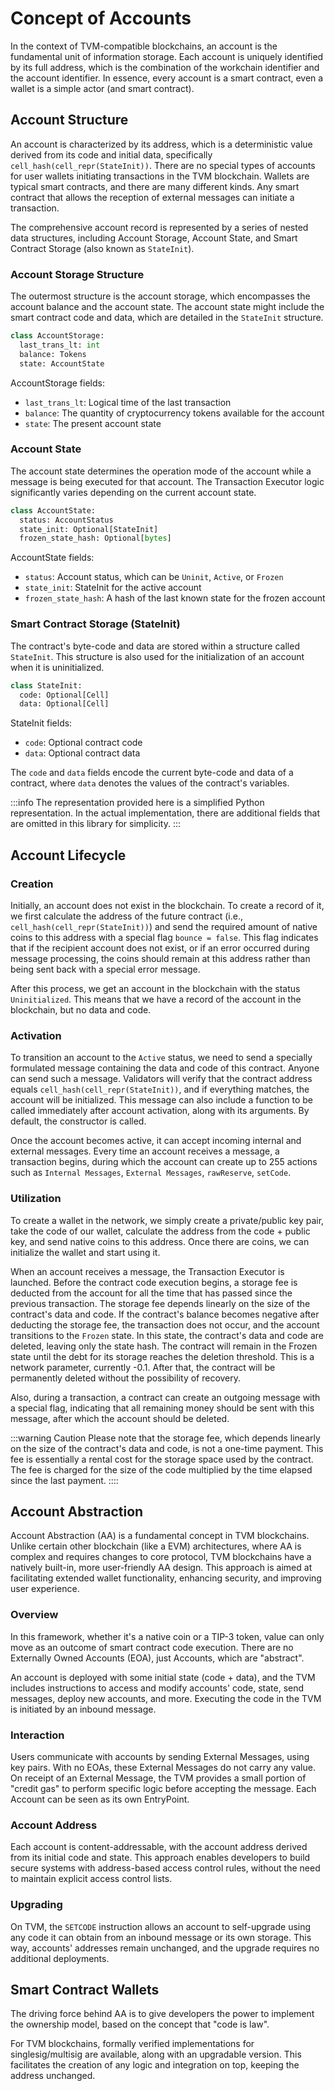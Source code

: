 # Concept of Accounts

In the context of TVM-compatible blockchains, an account is the fundamental unit of information storage. Each account is uniquely identified by its full address, which is the combination of the workchain identifier and the account identifier. In essence, every account is a smart contract, even a wallet is a simple actor (and smart contract).

## Account Structure

An account is characterized by its address, which is a deterministic value derived from its code and initial data, specifically `cell_hash(cell_repr(StateInit))`. There are no special types of accounts for user wallets initiating transactions in the TVM blockchain. Wallets are typical smart contracts, and there are many different kinds. Any smart contract that allows the reception of external messages can initiate a transaction.

The comprehensive account record is represented by a series of nested data structures, including Account Storage, Account State, and Smart Contract Storage (also known as `StateInit`).

### Account Storage Structure

The outermost structure is the account storage, which encompasses the account balance and the account state. The account state might include the smart contract code and data, which are detailed in the `StateInit` structure.

```python
class AccountStorage:
  last_trans_lt: int
  balance: Tokens
  state: AccountState
```

AccountStorage fields:

- `last_trans_lt`: Logical time of the last transaction
- `balance`: The quantity of cryptocurrency tokens available for the account
- `state`: The present account state

### Account State

The account state determines the operation mode of the account while a message is being executed for that account. The Transaction Executor logic significantly varies depending on the current account state.

```python
class AccountState:
  status: AccountStatus
  state_init: Optional[StateInit]
  frozen_state_hash: Optional[bytes]
```

AccountState fields:

- `status`: Account status, which can be `Uninit`, `Active`, or `Frozen`
- `state_init`: StateInit for the active account
- `frozen_state_hash`: A hash of the last known state for the frozen account

### Smart Contract Storage (StateInit)

The contract's byte-code and data are stored within a structure called `StateInit`. This structure is also used for the initialization of an account when it is uninitialized.

```python
class StateInit:
  code: Optional[Cell]
  data: Optional[Cell]
```

StateInit fields:

- `code`: Optional contract code
- `data`: Optional contract data

The `code` and `data` fields encode the current byte-code and data of a contract, where `data` denotes the values of the contract's variables.

:::info
The representation provided here is a simplified Python representation. In the actual implementation, there are additional fields that are omitted in this library for simplicity.
:::

## Account Lifecycle

### Creation

Initially, an account does not exist in the blockchain. To create a record of it, we first calculate the address of the future contract (i.e., `cell_hash(cell_repr(StateInit))`) and send the required amount of native coins to this address with a special flag `bounce = false`. This flag indicates that if the recipient account does not exist, or if an error occurred during message processing, the coins should remain at this address rather than being sent back with a special error message.

After this process, we get an account in the blockchain with the status `Uninitialized`. This means that we have a record of the account in the blockchain, but no data and code.

### Activation

To transition an account to the `Active` status, we need to send a specially formulated message containing the data and code of this contract. Anyone can send such a message. Validators will verify that the contract address equals `cell_hash(cell_repr(StateInit))`, and if everything matches, the account will be initialized. This message can also include a function to be called immediately after account activation, along with its arguments. By default, the constructor is called.

Once the account becomes active, it can accept incoming internal and external messages. Every time an account receives a message, a transaction begins, during which the account can create up to 255 actions such as `Internal Messages`, `External Messages`, `rawReserve`, `setCode`.

### Utilization

To create a wallet in the network, we simply create a private/public key pair, take the code of our wallet, calculate the address from the code + public key, and send native coins to this address. Once there are coins, we can initialize the wallet and start using it.

When an account receives a message, the Transaction Executor is launched. Before the contract code execution begins, a storage fee is deducted from the account for all the time that has passed since the previous transaction. The storage fee depends linearly on the size of the contract's data and code. If the contract's balance becomes negative after deducting the storage fee, the transaction does not occur, and the account transitions to the `Frozen` state. In this state, the contract's data and code are deleted, leaving only the state hash. The contract will remain in the Frozen state until the debt for its storage reaches the deletion threshold. This is a network parameter, currently -0.1. After that, the contract will be permanently deleted without the possibility of recovery.

Also, during a transaction, a contract can create an outgoing message with a special flag, indicating that all remaining money should be sent with this message, after which the account should be deleted.

:::warning Caution
Please note that the storage fee, which depends linearly on the size of the contract's data and code, is not a one-time payment. This fee is essentially a rental cost for the storage space used by the contract. The fee is charged for the size of the code multiplied by the time elapsed since the last payment.
::::

## Account Abstraction

Account Abstraction (AA) is a fundamental concept in TVM blockchains. Unlike certain other blockchain (like a EVM) architectures, where AA is complex and requires changes to core protocol, TVM blockchains have a natively built-in, more user-friendly AA design. This approach is aimed at facilitating extended wallet functionality, enhancing security, and improving user experience.

### Overview

In this framework, whether it's a native coin or a TIP-3 token, value can only move as an outcome of smart contract code execution. There are no Externally Owned Accounts (EOA), just Accounts, which are "abstract".

An account is deployed with some initial state (code + data), and the TVM includes instructions to access and modify accounts' code, state, send messages, deploy new accounts, and more. Executing the code in the TVM is initiated by an inbound message.

### Interaction

Users communicate with accounts by sending External Messages, using key pairs. With no EOAs, these External Messages do not carry any value. On receipt of an External Message, the TVM provides a small portion of "credit gas" to perform specific logic before accepting the message. Each Account can be seen as its own EntryPoint.

### Account Address

Each account is content-addressable, with the account address derived from its initial code and state. This approach enables developers to build secure systems with address-based access control rules, without the need to maintain explicit access control lists.

### Upgrading

On TVM, the `SETCODE` instruction allows an account to self-upgrade using any code it can obtain from an inbound message or its own storage. This way, accounts' addresses remain unchanged, and the upgrade requires no additional deployments.

## Smart Contract Wallets

The driving force behind AA is to give developers the power to implement the ownership model, based on the concept that "code is law".

For TVM blockchains, formally verified implementations for singlesig/multisig are available, along with an upgradable version. This facilitates the creation of any logic and integration on top, keeping the address unchanged.
